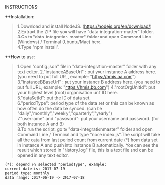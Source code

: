 INSTRUCTIONS:

++Installation:

> 1.Download and install NodeJS. (https://nodejs.org/en/download/)  
> 2.Extract the ZIP file you will have "data-integration-master" folder.  
> 3.Go to "data-integration-master" folder and open Command Line (Windows) / Terminal (Ubuntu/Mac) here.  
> 4.Type "npm install".  

++How to use:
> 1.Open "config.json" file in "data-integration-master" folder with any text editor.
> 2."instanceABaseUrl" : put your instance A address here. (you need to put full URL, example: "https://hmis.aa.com")
> 3."instanceBBaseUrl" : put your instance B address here. (you need to put full URL, example: "https://hmis.bb.com")
> 4."rootOrgUnitId": put your highest level (root) organisation unit ID here.  
> 5."dataSetId": put the ID of data set.  
> 6."periodType": period type of the data set or this can be known as how often do the data be synced. (can be "daily","monthly","weekly","quarterly","yearly")  
> 7."username" and "password": put your username and password. (for both instance A and B)  
> 8.To run the script, go to "data-integrationmaster" folder and open Command Line / Terminal and type "node index.js".The script will take all the data from last period count from current date (*) from data set in instance A and push into instance B automatically. You can see the result which stored in "history.log" file, this is a text file and can be opened in any text editor.

	(*): depend on selected "periodType", example:
	current date is: 2017-07-19
	period type: monthly
	data range: 2017-06-19 -> 2017-07-18
